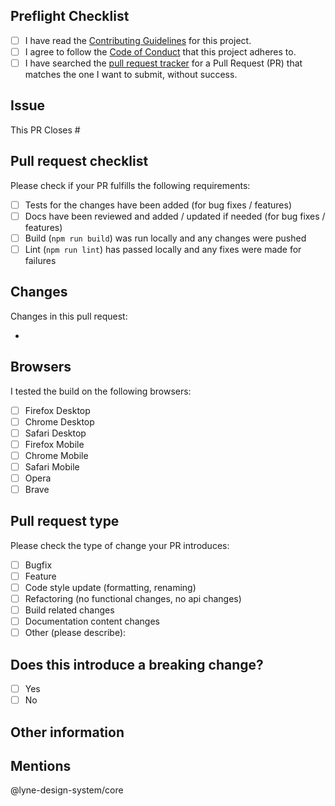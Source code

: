 ## Preflight Checklist

<!-- Please ensure you've completed the following steps by replacing [ ] with [x]-->

- [ ] I have read the [Contributing Guidelines](https://github.com/lyne-design-system/lyne-components/blob/master/.github/CONTRIBUTING.md) for this project.
- [ ] I agree to follow the [Code of Conduct](https://github.com/lyne-design-system/lyne-components/blob/master/.github/CODE_OF_CONDUCT.md) that this project adheres to.
- [ ] I have searched the [pull request tracker](https://github.com/lyne-design-system/lyne-components/pulls) for a Pull Request (PR) that matches the one I want to submit, without success.

## Issue

This PR Closes #

## Pull request checklist

Please check if your PR fulfills the following requirements:

- [ ] Tests for the changes have been added (for bug fixes / features)
- [ ] Docs have been reviewed and added / updated if needed (for bug fixes / features)
- [ ] Build (`npm run build`) was run locally and any changes were pushed
- [ ] Lint (`npm run lint`) has passed locally and any fixes were made for failures

## Changes

Changes in this pull request:

-

## Browsers

I tested the build on the following browsers:

- [ ] Firefox Desktop
- [ ] Chrome Desktop
- [ ] Safari Desktop
- [ ] Firefox Mobile
- [ ] Chrome Mobile
- [ ] Safari Mobile
- [ ] Opera
- [ ] Brave

## Pull request type

<!-- Please do not submit updates to dependencies unless it fixes an issue. -->

<!-- Please try to limit your pull request to one type, submit multiple pull requests if needed. -->

Please check the type of change your PR introduces:

- [ ] Bugfix
- [ ] Feature
- [ ] Code style update (formatting, renaming)
- [ ] Refactoring (no functional changes, no api changes)
- [ ] Build related changes
- [ ] Documentation content changes
- [ ] Other (please describe):

## Does this introduce a breaking change?

- [ ] Yes
- [ ] No

<!-- If this introduces a breaking change, please describe the impact and migration path for existing applications below. -->

## Other information

<!-- Any other information that is important to this PR such as screenshots of how the component looks before and after the change. -->

## Mentions

<!-- Please leave this mention -->

@lyne-design-system/core

<!-- Add other mentions -->
